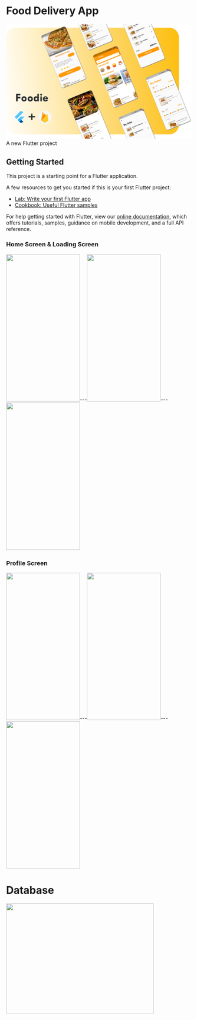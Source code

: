 # Food Delivery App
![](banner.png)
A new Flutter project

## Getting Started

This project is a starting point for a Flutter application.

A few resources to get you started if this is your first Flutter project:
- [Lab: Write your first Flutter app](https://flutter.dev/docs/get-started/codelab)
- [Cookbook: Useful Flutter samples](https://flutter.dev/docs/cookbook)

For help getting started with Flutter, view our
[online documentation](https://flutter.dev/docs), which offers tutorials,
samples, guidance on mobile development, and a full API reference.


### Home Screen & Loading Screen
<img src="https://i.ibb.co/d29mMgn/homepage.jpg" height="400" width="200">---<img src="https://i.ibb.co/TkyLSdD/homepage2.jpg" height="400" width="200">---<img src="https://i.ibb.co/gSrJ7bz/category.jpg" height="400" width="200">

### Profile Screen
<img src="https://i.ibb.co/cyZ0K85/myorder.jpg" height="400" width="200">---<img src="https://i.ibb.co/h2ztgrK/fooddetails.jpg" height="400" width="200">---<img src="https://i.ibb.co/jJBKVZb/orderss.jpg" height="400" width="200">



# Database 

<img src="https://cdn-media-1.freecodecamp.org/images/0*CPTNvq87xG-sUGdx.png" height="300" width="400">
 

